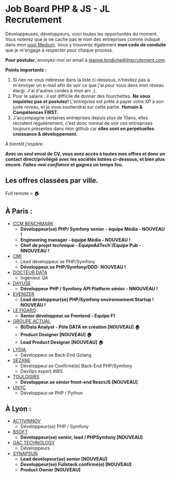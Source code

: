 # Job Board PHP & JS - JL Recrutement

Développeuses, développeurs, voici toutes les opportunités du moment. Vous noterez que je ne cache pas le nom des entreprises comme indiqué dans mon <a href="https://medium.com/@jlondiche/jarr%C3%AAte-le-recrutement-propri%C3%A9taire-je-d%C3%A9marre-l-open-source-6e33463aec9">post Medium</a>. Vous y trouverez également **mon code de conduite** que je m'engage à respecter pour chaque process.

**Pour postuler**, envoyez-moi un email à <a href="mailto:jeanne.londiche@jlrecrutement.com">jeanne.londiche@jlrecrutement.com</a>.

**Points importants :** 
1. Si rien ne vous intéresse dans la liste ci-dessous, n'hésitez pas à m'envoyer un e-mail afin de voir ce que j'ai pour vous dans mon réseau élargi. J'ai d'autres cordes à mon arc ;).
2. Pour le salaire : il est difficile de donner des fourchettes. **Ne vous inquiétez pas et postulez!** L'entreprise est prête à payer votre XP à son juste niveau, et je vous soutiendrai sur cette partie. **Humain & Compétences FIRST.**
3. J'accompagne certaines entreprises depuis plus de 10ans, elles recrutent régulièrement, c'est donc normal de voir ces entreprises toujours présentes dans mon github car **elles sont en perpétuelles croissance & développement.**

À bientôt j'espère.

**Avec un seul envoi de CV, vous avez accès à toutes mes offres et donc un contact direct/privilégié avec les sociétés listées ci-dessous, et bien plus encore. _Faites-moi confiance_ et gagnez un temps fou.**


## Les offres classées par ville.
Full remote = 🏠

## À Paris : 

- [CCM BENCHMARK](CCM_BENCHMARK.md)
	- **Développeur(se) PHP/ Symfony senior - équipe Média - NOUVEAU !**
	- **Engineering manager - équipe Média - NOUVEAU !**
	- **Chef de projet technique - ÉquipeAdTech'/Equipe Pub - NNOUVEAU !**
- [CMI](CMI.md)
	- Lead développeur.se PHP/Symfony
	- **Développeur.se PHP/Symfony/DDD- NOUVEAU !**
- [DOCTEUR DATA](DRDATA.md)
	- Ingénieur QA 
- [DAYUSE](DAYUSE.md)
	- **Développeur PHP / Symfony API Platform sénior - NNOUVEAU !**
- [EVENIZER](EVENIZER.md)
	- **Lead developpeur(se) PHP/Symfony environnement Startup ! NOUVEAU !**
- [LE FIGARO](FIGARO.md)
	- **Senior développeur.se Frontend - Equipe F1** 
- [GROUPE ACTUAL](GROUPE_ACTUAL.md)
	- **BI/Data Analyst - Pôle DATA en création [NOUVEAU]** 🏠
	- **Product Designer [NOUVEAU]** 🏠
	- **Lead Product Designer [NOUVEAU]** 🏠
- [LYDIA](LYDIA.md)
	- Développeur.se Back-End Golang
- [SÉZANE](SEZANE.md)
	- Développeur.se Confirmé(e) Back-End PHP/Symfony
	- Dev0ps expert AWS
- [TOULOISIRS](TOULOISIRS.md)
	- **Développeur.se sénior front-end ReactJS [NOUVEAU]**
- [UNYC](UNYC.md)
	- Développeur.se PHP / Python


## À Lyon : 

- [ACTIVINNOV](ACTIVINNOV.md)
	- Développeur(se) PHP / Symfony
- [BSOFT](BSOFT.md)
	- **Développeur(se) senior, lead / PHPSymfony [NOUVEAU]**
- [GAC TECHNOLOGY](GAC_TECHNOLOGY.md)
	- Développeurs
- [SYNAPSUN](SYNAPSUN.md)
	- **Lead developeur(se) senior [NOUVEAU]**
	- **Developpeur(se) Fullstack confirmé(e) [NOUVEAU]**
	- **Product Owner [NOUVEAU]** 



